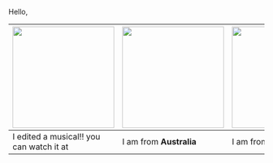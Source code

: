 Hello, 
 



  | <img src ="https://source.unsplash.com/400x400/?landscape,singapore" width = "200px">  |  <img src ="https://source.unsplash.com/400x400/?sydney,landscape,australia" width = "200px"> | <img src ="https://source.unsplash.com/400x400/?sydney,landscape,australia" width = "200px"> |
|---|---|---|
| I edited a musical!! you can watch it at | I am from **Australia**  | I am from **Australia**  |
  
  
  
  
